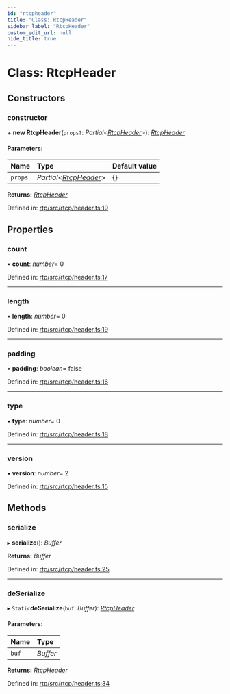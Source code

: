 ```yaml
---
id: "rtcpheader"
title: "Class: RtcpHeader"
sidebar_label: "RtcpHeader"
custom_edit_url: null
hide_title: true
---
```


# Class: RtcpHeader

## Constructors

### constructor

\+ **new RtcpHeader**(`props?`: *Partial*<[*RtcpHeader*](rtcpheader.md)\>): [*RtcpHeader*](rtcpheader.md)

#### Parameters:

Name | Type | Default value |
:------ | :------ | :------ |
`props` | *Partial*<[*RtcpHeader*](rtcpheader.md)\> | {} |

**Returns:** [*RtcpHeader*](rtcpheader.md)

Defined in: [rtp/src/rtcp/header.ts:19](https://github.com/shinyoshiaki/werift-webrtc/blob/71f8ead/packages/rtp/src/rtcp/header.ts#L19)

## Properties

### count

• **count**: *number*= 0

Defined in: [rtp/src/rtcp/header.ts:17](https://github.com/shinyoshiaki/werift-webrtc/blob/71f8ead/packages/rtp/src/rtcp/header.ts#L17)

___

### length

• **length**: *number*= 0

Defined in: [rtp/src/rtcp/header.ts:19](https://github.com/shinyoshiaki/werift-webrtc/blob/71f8ead/packages/rtp/src/rtcp/header.ts#L19)

___

### padding

• **padding**: *boolean*= false

Defined in: [rtp/src/rtcp/header.ts:16](https://github.com/shinyoshiaki/werift-webrtc/blob/71f8ead/packages/rtp/src/rtcp/header.ts#L16)

___

### type

• **type**: *number*= 0

Defined in: [rtp/src/rtcp/header.ts:18](https://github.com/shinyoshiaki/werift-webrtc/blob/71f8ead/packages/rtp/src/rtcp/header.ts#L18)

___

### version

• **version**: *number*= 2

Defined in: [rtp/src/rtcp/header.ts:15](https://github.com/shinyoshiaki/werift-webrtc/blob/71f8ead/packages/rtp/src/rtcp/header.ts#L15)

## Methods

### serialize

▸ **serialize**(): *Buffer*

**Returns:** *Buffer*

Defined in: [rtp/src/rtcp/header.ts:25](https://github.com/shinyoshiaki/werift-webrtc/blob/71f8ead/packages/rtp/src/rtcp/header.ts#L25)

___

### deSerialize

▸ `Static`**deSerialize**(`buf`: *Buffer*): [*RtcpHeader*](rtcpheader.md)

#### Parameters:

Name | Type |
:------ | :------ |
`buf` | *Buffer* |

**Returns:** [*RtcpHeader*](rtcpheader.md)

Defined in: [rtp/src/rtcp/header.ts:34](https://github.com/shinyoshiaki/werift-webrtc/blob/71f8ead/packages/rtp/src/rtcp/header.ts#L34)
